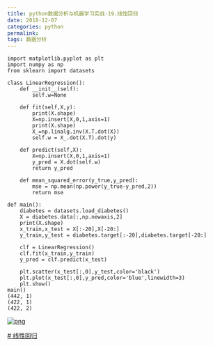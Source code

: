 ```yaml
---
title: python数据分析与机器学习实战-19.线性回归
date: 2018-12-07 
categories: python
permalink: 
tags: 数据分析 
---
```


```
import matplotlib.pyplot as plt
import numpy as np
from sklearn import datasets
```



```
class LinearRegression():
    def __init__(self):
        self.w=None
    
    def fit(self,X,y):
        print(X.shape)
        X=np.insert(X,0,1,axis=1)
        print(X.shape)
        X_=np.linalg.inv(X.T.dot(X))
        self.w = X_.dot(X.T).dot(y)
    
    def predict(self,X):
        X=np.insert(X,0,1,axis=1)
        y_pred = X.dot(self.w)
        return y_pred

    def mean_squared_error(y_true,y_pred):
        mse = np.mean(np.power(y_true-y_pred,2))
        return mse
    
def main():
    diabetes = datasets.load_diabetes()
    X = diabetes.data[:,np.newaxis,2]
    print(X.shape)
    x_train,x_test = X[:-20],X[-20:]
    y_train,y_test = diabetes.target[:-20],diabetes.target[-20:]
        
    clf = LinearRegression()
    clf.fit(x_train,y_train)
    y_pred = clf.predict(x_test)
        
    plt.scatter(x_test[:,0],y_test,color='black')
    plt.plot(x_test[:,0],y_pred,color='blue',linewidth=3)
    plt.show()
main()
(442, 1)
(422, 1)
(422, 2)
```

[![png](https://www.cishao.cn/2018/12/11/%E2%80%9Cpython%E6%95%B0%E6%8D%AE%E5%88%86%E6%9E%90%E4%B8%8E%E6%9C%BA%E5%99%A8%E5%AD%A6%E4%B9%A0%E5%AE%9E%E6%88%98-19-%E7%BA%BF%E6%80%A7%E5%9B%9E%E5%BD%92%E2%80%9D/output_2_1.png)](https://www.cishao.cn/2018/12/11/“python数据分析与机器学习实战-19-线性回归”/output_2_1.png)

[# 线性回归](https://www.cishao.cn/tags/线性回归/)
